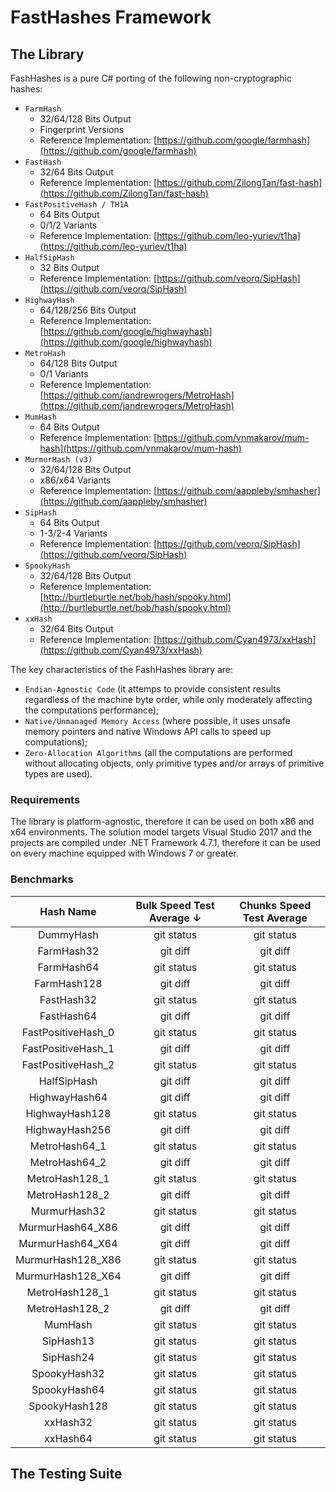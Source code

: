 # FastHashes Framework

## The Library

FashHashes is a pure C# porting of the following non-cryptographic hashes:

 - `FarmHash`
   - 32/64/128 Bits Output
   - Fingerprint Versions
   - Reference Implementation: [https://github.com/google/farmhash](https://github.com/google/farmhash)
 - `FastHash`
   - 32/64 Bits Output
   - Reference Implementation: [https://github.com/ZilongTan/fast-hash](https://github.com/ZilongTan/fast-hash)
 - `FastPositiveHash / TH1A`
   - 64 Bits Output
   - 0/1/2 Variants
   - Reference Implementation: [https://github.com/leo-yuriev/t1ha](https://github.com/leo-yuriev/t1ha)
 - `HalfSipHash`
   - 32 Bits Output
   - Reference Implementation: [https://github.com/veorq/SipHash](https://github.com/veorq/SipHash)
 - `HighwayHash`
   - 64/128/256 Bits Output
   - Reference Implementation: [https://github.com/google/highwayhash](https://github.com/google/highwayhash)
 - `MetroHash`
   - 64/128 Bits Output
   - 0/1 Variants
   - Reference Implementation: [https://github.com/jandrewrogers/MetroHash](https://github.com/jandrewrogers/MetroHash)
 - `MumHash`
   - 64 Bits Output
   - Reference Implementation: [https://github.com/vnmakarov/mum-hash](https://github.com/vnmakarov/mum-hash)
 - `MurmurHash (v3)`
   - 32/64/128 Bits Output
   - x86/x64 Variants
   - Reference Implementation: [https://github.com/aappleby/smhasher](https://github.com/aappleby/smhasher)
 - `SipHash`
   - 64 Bits Output
   - 1-3/2-4 Variants
   - Reference Implementation: [https://github.com/veorq/SipHash](https://github.com/veorq/SipHash)
 - `SpookyHash`
   - 32/64/128 Bits Output
   - Reference Implementation: [http://burtleburtle.net/bob/hash/spooky.html](http://burtleburtle.net/bob/hash/spooky.html)
 - `xxHash`
   - 32/64 Bits Output
   - Reference Implementation: [https://github.com/Cyan4973/xxHash](https://github.com/Cyan4973/xxHash)

The key characteristics of the FashHashes library are:
 - `Endian-Agnostic Code` (it attemps to provide consistent results regardless of the machine byte order, while only moderately affecting the computations performance);
 - `Native/Unmanaged Memory Access` (where possible, it uses unsafe memory pointers and native Windows API calls to speed up computations);
 - `Zero-Allocation Algorithms` (all the computations are performed without allocating objects, only primitive types and/or arrays of primitive types are used).
 
### Requirements
 
The library is platform-agnostic, therefore it can be used on both x86 and x64 environments. The solution model targets Visual Studio 2017 and the projects are compiled under .NET Framework 4.7.1, therefore it can be used on every machine equipped with Windows 7 or greater.

### Benchmarks
 
 
 
| Hash Name          | Bulk Speed Test Average ↓ | Chunks Speed Test Average |
| :---:              | :---:      | :---: |
| DummyHash          | git status     | git status    |
| FarmHash32         | git diff       | git diff      |
| FarmHash64         | git status     | git status    |
| FarmHash128        | git diff       | git diff      |
| FastHash32         | git status     | git status    |
| FastHash64         | git diff       | git diff      |
| FastPositiveHash_0 | git status     | git status    |
| FastPositiveHash_1 | git diff       | git diff      |
| FastPositiveHash_2 | git status     | git status    |
| HalfSipHash        | git diff       | git diff      |
| HighwayHash64      | git diff       | git diff      |
| HighwayHash128     | git status     | git status    |
| HighwayHash256     | git diff       | git diff      |
| MetroHash64_1      | git status     | git status    |
| MetroHash64_2      | git diff       | git diff      |
| MetroHash128_1     | git status     | git status    |
| MetroHash128_2     | git diff       | git diff      |
| MurmurHash32       | git status     | git status    |
| MurmurHash64_X86   | git diff       | git diff      | 
| MurmurHash64_X64   | git diff       | git diff      |
| MurmurHash128_X86  | git status     | git status    |
| MurmurHash128_X64  | git diff       | git diff      |
| MetroHash128_1     | git status     | git status    |
| MetroHash128_2     | git diff       | git diff      |
| MumHash            | git status     | git status    |
| SipHash13          | git status     | git status    |
| SipHash24          | git status     | git status    |
| SpookyHash32       | git status     | git status    |
| SpookyHash64       | git status     | git status    |
| SpookyHash128      | git status     | git status    |
| xxHash32           | git status     | git status    |
| xxHash64           | git status     | git status    |

## The Testing Suite
